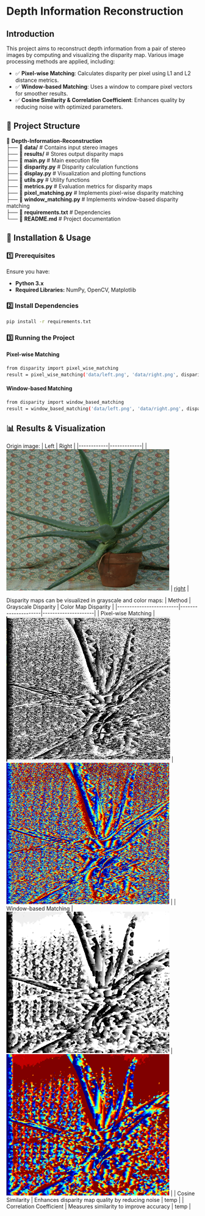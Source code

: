 # Depth Information Reconstruction
## Introduction
This project aims to reconstruct depth information from a pair of stereo images by computing and visualizing the disparity map. Various image processing methods are applied, including:

- ✅ **Pixel-wise Matching**: Calculates disparity per pixel using L1 and L2 distance metrics.
- ✅ **Window-based Matching**: Uses a window to compare pixel vectors for smoother results.
- ✅ **Cosine Similarity & Correlation Coefficient**: Enhances quality by reducing noise with optimized parameters.

## 📂 Project Structure
📂 **Depth-Information-Reconstruction**  
 ├── 📁 **data/**                 # Contains input stereo images  
 ├── 📁 **results/**              # Stores output disparity maps  
 ├── 📜 **main.py**               # Main execution file  
 ├── 📜 **disparity.py**          # Disparity calculation functions  
 ├── 📜 **display.py**            # Visualization and plotting functions  
 ├── 📜 **utils.py**              # Utility functions  
 ├── 📜 **metrics.py**            # Evaluation metrics for disparity maps  
 ├── 📜 **pixel_matching.py**     # Implements pixel-wise disparity matching  
 ├── 📜 **window_matching.py**    # Implements window-based disparity matching  
 ├── 📜 **requirements.txt**      # Dependencies  
 └── 📜 **README.md**             # Project documentation 

 ## 🚀 Installation & Usage

 ### 1️⃣ Prerequisites

Ensure you have:

- **Python 3.x**
- **Required Libraries:** NumPy, OpenCV, Matplotlib

### 2️⃣ Install Dependencies
```bash
pip install -r requirements.txt
```

### 3️⃣ Running the Project

#### Pixel-wise Matching
```bash
from disparity import pixel_wise_matching
result = pixel_wise_matching('data/left.png', 'data/right.png', disparity_range=16)
```
#### Window-based Matching
```bash
from disparity import window_based_matching
result = window_based_matching('data/left.png', 'data/right.png', disparity_range=16, kernel_size=5)
```

## 📊 Results & Visualization
Origin image:
| Left | Right |
|------------|-------------|
| ![left](data/Aloe_left_1.png) | [right](data/Aloe_right_1.png) |

Disparity maps can be visualized in grayscale and color maps:
| Method                  | Grayscale Disparity | Color Map Disparity |
|-------------------------|---------------------|---------------------|
| Pixel-wise Matching     | ![Pixel_Gray](result/pixel_gray.png) | ![Pixel_Color](result/pixel_color.png) |
| Window-based Matching   | ![Window_Gray](result/window_gray.png) | ![Window_Color](result/window_color.png) |
| Cosine Similarity       | Enhances disparity map quality by reducing noise | temp |
| Correlation Coefficient | Measures similarity to improve accuracy | temp |


